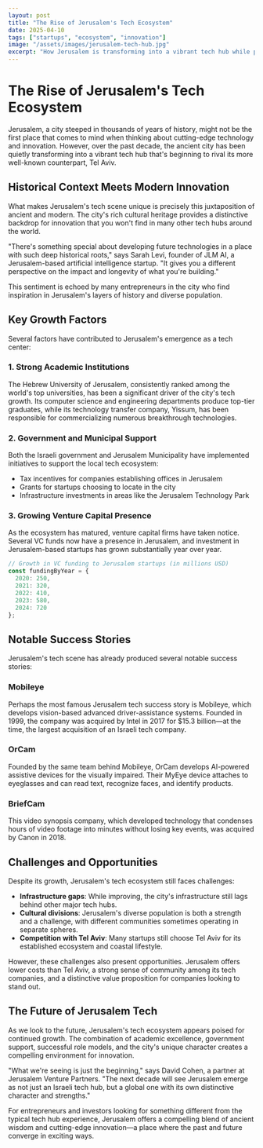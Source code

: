 ```yaml
---
layout: post
title: "The Rise of Jerusalem's Tech Ecosystem"
date: 2025-04-10
tags: ["startups", "ecosystem", "innovation"]
image: "/assets/images/jerusalem-tech-hub.jpg"
excerpt: "How Jerusalem is transforming into a vibrant tech hub while preserving its rich cultural heritage."
---
```


# The Rise of Jerusalem's Tech Ecosystem

Jerusalem, a city steeped in thousands of years of history, might not be the first place that comes to mind when thinking about cutting-edge technology and innovation. However, over the past decade, the ancient city has been quietly transforming into a vibrant tech hub that's beginning to rival its more well-known counterpart, Tel Aviv.

## Historical Context Meets Modern Innovation

What makes Jerusalem's tech scene unique is precisely this juxtaposition of ancient and modern. The city's rich cultural heritage provides a distinctive backdrop for innovation that you won't find in many other tech hubs around the world.

"There's something special about developing future technologies in a place with such deep historical roots," says Sarah Levi, founder of JLM AI, a Jerusalem-based artificial intelligence startup. "It gives you a different perspective on the impact and longevity of what you're building."

This sentiment is echoed by many entrepreneurs in the city who find inspiration in Jerusalem's layers of history and diverse population.

## Key Growth Factors

Several factors have contributed to Jerusalem's emergence as a tech center:

### 1. Strong Academic Institutions

The Hebrew University of Jerusalem, consistently ranked among the world's top universities, has been a significant driver of the city's tech growth. Its computer science and engineering departments produce top-tier graduates, while its technology transfer company, Yissum, has been responsible for commercializing numerous breakthrough technologies.

### 2. Government and Municipal Support

Both the Israeli government and Jerusalem Municipality have implemented initiatives to support the local tech ecosystem:

- Tax incentives for companies establishing offices in Jerusalem
- Grants for startups choosing to locate in the city
- Infrastructure investments in areas like the Jerusalem Technology Park

### 3. Growing Venture Capital Presence

As the ecosystem has matured, venture capital firms have taken notice. Several VC funds now have a presence in Jerusalem, and investment in Jerusalem-based startups has grown substantially year over year.

```javascript
// Growth in VC funding to Jerusalem startups (in millions USD)
const fundingByYear = {
  2020: 250,
  2021: 320,
  2022: 410,
  2023: 580,
  2024: 720
};
```

## Notable Success Stories

Jerusalem's tech scene has already produced several notable success stories:

### Mobileye

Perhaps the most famous Jerusalem tech success story is Mobileye, which develops vision-based advanced driver-assistance systems. Founded in 1999, the company was acquired by Intel in 2017 for $15.3 billion—at the time, the largest acquisition of an Israeli tech company.

### OrCam

Founded by the same team behind Mobileye, OrCam develops AI-powered assistive devices for the visually impaired. Their MyEye device attaches to eyeglasses and can read text, recognize faces, and identify products.

### BriefCam

This video synopsis company, which developed technology that condenses hours of video footage into minutes without losing key events, was acquired by Canon in 2018.

## Challenges and Opportunities

Despite its growth, Jerusalem's tech ecosystem still faces challenges:

- **Infrastructure gaps**: While improving, the city's infrastructure still lags behind other major tech hubs.
- **Cultural divisions**: Jerusalem's diverse population is both a strength and a challenge, with different communities sometimes operating in separate spheres.
- **Competition with Tel Aviv**: Many startups still choose Tel Aviv for its established ecosystem and coastal lifestyle.

However, these challenges also present opportunities. Jerusalem offers lower costs than Tel Aviv, a strong sense of community among its tech companies, and a distinctive value proposition for companies looking to stand out.

## The Future of Jerusalem Tech

As we look to the future, Jerusalem's tech ecosystem appears poised for continued growth. The combination of academic excellence, government support, successful role models, and the city's unique character creates a compelling environment for innovation.

"What we're seeing is just the beginning," says David Cohen, a partner at Jerusalem Venture Partners. "The next decade will see Jerusalem emerge as not just an Israeli tech hub, but a global one with its own distinctive character and strengths."

For entrepreneurs and investors looking for something different from the typical tech hub experience, Jerusalem offers a compelling blend of ancient wisdom and cutting-edge innovation—a place where the past and future converge in exciting ways.
